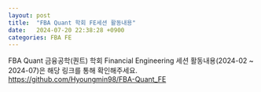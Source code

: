 ```yaml
---
layout: post
title:  "FBA Quant 학회 FE세션 활동내용"
date:   2024-07-20 22:38:28 +0900
categories: FBA FE
---  
```


FBA Quant 금융공학(퀀트) 학회 Financial Engineering 세션 활동내용(2024-02 ~ 2024-07)은 해당 링크를 통해 확인해주세요.
https://github.com/Hyoungmin98/FBA-Quant_FE